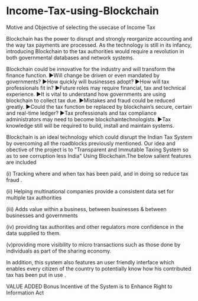 # Income-Tax-using-Blockchain

Motive and Objective of selecting the usecase of Income Tax

Blockchain has the power to disrupt and strongly reorganize accounting and the way tax payments are processed. As the technology is still in its infancy, introducing Blockchain to the tax authorities would require a revolution in both governmental databases and network systems.

Blockchain could be innovative for the industry and will transform the finance function.
►Will change be driven or even mandated by governments?
►How quickly will businesses adopt?
►How will tax professionals fit in?
►Future roles may require financial, tax and technical experience.
►It is vital to understand how governments are using blockchain to collect tax due.
►Mistakes and fraud could be reduced greatly.
►Could the tax function be replaced by blockchain’s secure, certain and real-time ledger? ►Tax professionals and tax compliance administrators may need to become blockchaintechnologists.
►Tax knowledge still will be required to build, install and maintain systems.





Blockchain is an ideal technology which could disrupt the Indian Tax System by overcoming all the roadblocks previously mentioned. Our idea and obective of the project  is to "Transparent and Immutable Taxing System so as to see corruption less India" Using Blockchain.The below salient features are included 


(i) Tracking where and when tax  has been paid, and in doing so reduce tax fraud .

(ii) Helping multinational companies provide a consistent data set for multiple tax authorities

(iii) Adds value within a business, between businesses & between businesses and governments

(iv) providing tax authorities and other regulators more confidence in the data supplied to them. 

(v)providing more visibility to micro transactions such as those done by individuals as part of the sharing economy.

In addition, this system also features an user friendly interface which enables every citizen of the country to potentially know how his contributed tax has been put in use .

VALUE ADDED Bonus Incentive of the System is to Enhance  Right to Information Act
